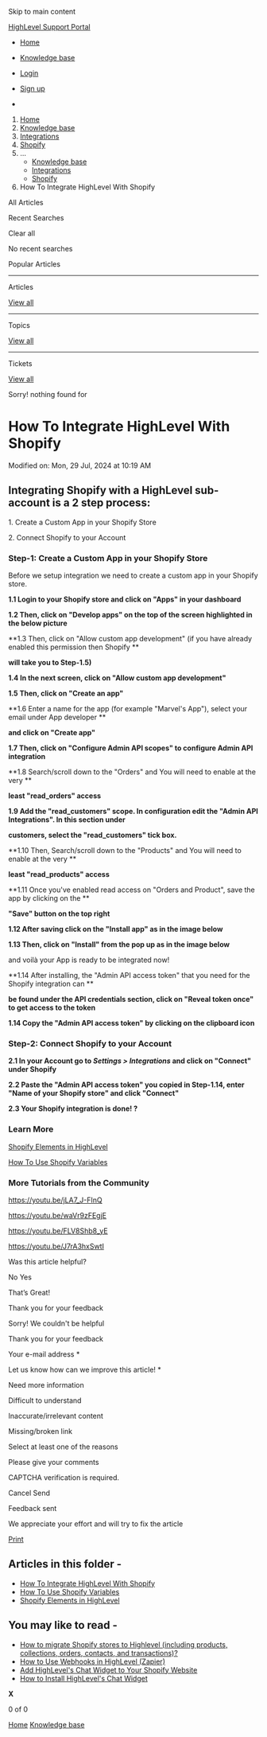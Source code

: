 Skip to main content

[ HighLevel Support Portal ](https://help.gohighlevel.com)

  * [ Home ](/support/home)
  * [ Knowledge base ](/support/solutions)

  * [Login](/support/login)
  * [Sign up](/support/signup)
  * 

  1. [Home](/support/home)
  2. [Knowledge base](/support/solutions)
  3. [Integrations](/support/solutions/48000449584)
  4. [Shopify](/support/solutions/folders/48000682893)
  5. ... 
     * [Knowledge base](/support/solutions)
     * [Integrations](/support/solutions/48000449584)
     * [Shopify](/support/solutions/folders/48000682893)
  6. How To Integrate HighLevel With Shopify

All  Articles 

Recent Searches

Clear all

No recent searches

Popular Articles

* * *

Articles

[View all](/support/search/solutions)

* * *

Topics

[View all](/support/search/topics)

* * *

Tickets

[View all](/support/search/tickets)

Sorry! nothing found for   

# How To Integrate HighLevel With Shopify

Modified on: Mon, 29 Jul, 2024 at 10:19 AM

## Integrating Shopify with a HighLevel sub-account is a 2 step process:

1\. Create a Custom App in your Shopify Store

2\. Connect Shopify to your Account

### Step-1: Create a Custom App in your Shopify Store

Before we setup integration we need to create a custom app in your Shopify store.

**1.1    Login to your Shopify store and click on "Apps" in your dashboard**

**1.2 Then, click on "Develop apps" on the top of the screen highlighted in the below picture**

**1.3 Then, click on "Allow custom app development" (if you have already enabled this permission then Shopify  **

**will take you to Step-1.5)**

**1.4 In the next screen, click on "Allow custom app development"**

**1.5 Then, click on "Create an app"**

**1.6 Enter a name for the app (for example "Marvel's App"), select your email under App developer  **

**and click on "Create app"**

**1.7 Then, click on "Configure Admin API scopes" to configure Admin API integration**

**1.8 Search/scroll down to the "Orders" and You will need to enable at the very  **

**least "read_orders" access**

**1.9 Add the "read_customers" scope. In configuration edit the "Admin API Integrations". In this section under**

**customers, select the "read_customers" tick box.**

**1.10 Then, Search/scroll down to the "Products" and You will need to enable at the very  **

**least "read_products" access**

**1.11 Once you've enabled read access on "Orders and Product", save the app by clicking on the  **

**"Save" button on the top right**

**1.12 After saving click on the "Install app" as in the image below**

**1.13 Then, click on "Install" from the pop up as in the image below**

and voilà your App is ready to be integrated now!

**1.14 After installing, the "Admin API access token" that you need for the Shopify integration can  **

**be found under the API credentials section, click on "Reveal token once" to get access to the token**

**1.14 Copy the "Admin API access token" by clicking on the clipboard icon**

### Step-2: Connect Shopify to your Account

**2.1 In your Account go to  ****_Settings > Integrations_****  and click on "Connect" under Shopify**

**2.2 Paste the "Admin API access token" you copied in Step-1.14, enter "Name of your Shopify store" and click "Connect"**

**2.3 Your Shopify integration is done! ?**

### Learn More

[Shopify Elements in HighLevel](https://help.gohighlevel.com/en/support/solutions/articles/48001203897)

[How To Use Shopify Variables](https://help.gohighlevel.com/en/support/solutions/articles/48001203898)

### **More Tutorials from the Community**

<https://youtu.be/jLA7_J-FInQ>

<https://youtu.be/waVr9zFEgjE>

<https://youtu.be/FLV8Shb8_yE>

<https://youtu.be/J7rA3hxSwtI>

Was this article helpful?

No  Yes 

That’s Great!

Thank you for your feedback

Sorry! We couldn't be helpful

Thank you for your feedback

Your e-mail address *

Let us know how can we improve this article! *

Need more information 

Difficult to understand 

Inaccurate/irrelevant content 

Missing/broken link 

Select at least one of the reasons 

Please give your comments 

CAPTCHA verification is required. 

Cancel  Send 

Feedback sent

We appreciate your effort and will try to fix the article

[Print](javascript:print\(\))

## Articles in this folder -

  * [How To Integrate HighLevel With Shopify](/support/solutions/articles/48001203620-how-to-integrate-highlevel-with-shopify)
  * [How To Use Shopify Variables](/support/solutions/articles/48001203898-how-to-use-shopify-variables)
  * [Shopify Elements in HighLevel](/support/solutions/articles/48001203897-shopify-elements-in-highlevel)

## You may like to read -

  * [How to migrate Shopify stores to Highlevel (including products, collections, orders, contacts, and transactions)?](/support/solutions/articles/155000004056-how-to-migrate-shopify-stores-to-highlevel-including-products-collections-orders-contacts-and-tr)
  * [How to Use Webhooks in HighLevel (Zapier)](/support/solutions/articles/155000001183-how-to-use-webhooks-in-highlevel-zapier-)
  * [Add HighLevel's Chat Widget to Your Shopify Website](/support/solutions/articles/48001239778-add-highlevel-s-chat-widget-to-your-shopify-website)
  * [How to Install HighLevel's Chat Widget](/support/solutions/articles/48000984860-how-to-install-highlevel-s-chat-widget)

**X**

0 of 0 []()

[Home](/support/home) [Knowledge base](/support/solutions)
